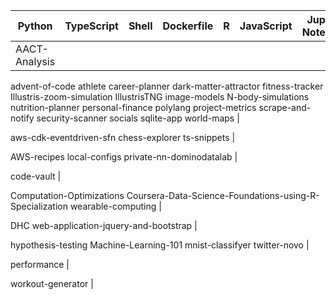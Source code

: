 | Python | TypeScript | Shell | Dockerfile | R | JavaScript | Jupyter Notebook | PowerShell | HTML |
|-----|-----|-----|-----|-----|-----|-----|-----|-----|
| AACT-Analysis
advent-of-code
athlete
career-planner
dark-matter-attractor
fitness-tracker
Illustris-zoom-simulation
IllustrisTNG
image-models
N-body-simulations
nutrition-planner
personal-finance
polylang
project-metrics
scrape-and-notify
security-scanner
socials
sqlite-app
world-maps | 















aws-cdk-eventdriven-sfn
chess-explorer
ts-snippets | 















AWS-recipes
local-configs
private-nn-dominodatalab | 

















code-vault | 















Computation-Optimizations
Coursera-Data-Science-Foundations-using-R-Specialization
wearable-computing | 
















DHC
web-application-jquery-and-bootstrap | 














hypothesis-testing
Machine-Learning-101
mnist-classifyer
twitter-novo | 

















performance | 

















workout-generator |
